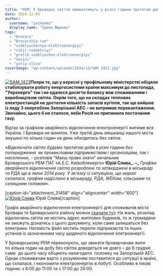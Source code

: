 ```yaml
---
title: "РЕМ: У Броварах світло вимикатимуть у різні години протягом доби без попередження"
date: 2014-12-03
author: 
  username: "yschenko"
  display_name: "Ірина Ющенко"
tags: 
  - "brovary"
  - "brovarskiy-rem"
  - "vidklyuchennya-elektroenergiyi"
  - "vibir-redaktsiyi"
  - "grafik-vidklyuchen-elektroenergiyi"
  - "novini"
  - "yuriy-sliva"
coverImage: "wp-content/uploads/2014/12/SAM_1423.jpg"
---
```


[![SAM_1423](https://mpz.brovary.org/wp-content/uploads/2014/12/SAM_1423.jpg)](https://mpz.brovary.org/wp-content/uploads/2014/12/SAM_1423.jpg)**Попри те, що у вересні у профільному міністерстві обіцяли стабілізувати роботу енергосистеми країни максимум до листопада, "Укренерго" так і не вдалося досягти балансу між споживанням і виробництвом світла. Окрім того, що на складах теплових електростанцій не достатня кількість запасів вугілля, так ще вийшов із ладу 3 енергоблок Запорізької АЕС – не витримав перевантаження. Звичайно, цього б не сталося, якби Росія не припинила постачання газу.**

Відтак за графіком аварійного відключення електроенергії житиме вся Україна. І Бровари не виняток. Уже третій день мешканці нашого міста змушені по кілька годин на день обходитись без світла.

«_Відключати світло будемо протягом доби в різні години без попередження  як промисловим підприємствам і організаціям, так і населенню_, - розповів "Маєш право знати" начальник Броварського РЕМ ПАТ «А.Е.С. Київобленерго» **Юрій Слива_. –_** _Графіки аварійного відключення світла розроблені та затверджені в міськраді та РДА ще в липні 2014 року. У зв'язку із ситуацією, що наразі склалася, графіки надіслано в міськраду, РДА, ЖЕКам, сільським та селищним головам_».

\[caption id="attachment\_31458" align="aligncenter" width="600"\][![Юрій Слива](https://mpz.brovary.org/wp-content/uploads/2014/12/SAM_1422.jpg)](https://mpz.brovary.org/wp-content/uploads/2014/12/SAM_1422.jpg) Юрій Слива\[/caption\]

Графік аварійного відключення електроенергії для споживачів міста Бровари та Броварського району можна [скачати тут](https://mpz.brovary.org/wp-content/uploads/2014/12/Grafik-vidklyuchennya-GAV-2014-2015.xls). На жаль, розклад відключень світла не містить адрес житлових будинків, то ж громадяни не зможуть дізнатись з цього документу, коли саме залишаться без електрики. Натомість файл містить перелік підприємств та інших установ із зазначенням часу щоденого відключення елетроенергії.

У Броварському РЕМ переконують, що звикати броварчанам жити по кілька годин на добу без світла доведеться не довго – до 6 грудня: саме  до цього часу обіцяють налагодити  поломку на Запорізькій АЕС. Однак споживачам варто з розумінням поставитися до ситуації в країні, що склалася, і економити електроенергію в побуті. Особливо в пікові години: з 8:00 до 11:00 та з 17:00 до 20:00.
